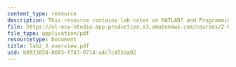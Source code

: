 ```yaml
---
content_type: resource
description: This resource contains lab notes on MATLAB? and Programming.
file: https://ol-ocw-studio-app-production.s3.amazonaws.com/courses/2-003j-dynamics-and-control-i-spring-2007/b89338248683f7830714a4c7c451da02_lab2_3_overview.pdf
file_type: application/pdf
resourcetype: Document
title: lab2_3_overview.pdf
uid: b8933824-8683-f783-0714-a4c7c451da02
---
```

